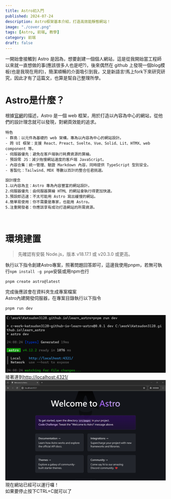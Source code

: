 ```yaml
---
title: Astro初入門
published: 2024-07-24
description: Astro框架基本介紹，打造高效能靜態網站！
image: "./cover.png"
tags: [Astro, 前端, 教學]
category: 前端
draft: false 
---
```


一開始會接觸到 Astro 是因為，想要創建一個個人網站，這是從我開始當工程師以來就一直想做的事(應該很多人也是吧?)，後來偶然在 github 上發現一個blog模板(也是我現在用的)，簡潔順暢的介面吸引到我，又是新語言!馬上fork下來研究研究，因此才有了這篇文，也算是幫自己整理所學。

# Astro是什麼？
根據[官網](https://docs.astro.build/zh-tw/concepts/why-astro/ "why-astro")的描述，Astro 是一個 web 框架，用於打造以內容為中心的網站，從他們的設計理念就可以發現，對網頁效能的追求。

```
特色
- 群島：以元件為基礎的 web 架構，專為以內容為中心的網站設計。
- 跨 UI 框架：支援 React、Preact、Svelte、Vue、Solid、Lit、HTMX、web component 等。
- 伺服器優先：避免在客戶端執行耗費資源的算繪。
- 預設零 JS：減少拖慢網站速度的客戶端 JavaScript。
- 內容合集：統一管理、驗證 Markdown 內容，同時提供 TypeScript 型別安全。
- 客製化：Tailwind、MDX 等數以百計的整合任君挑選。
```
```
設計理念
1.以內容為主：Astro 專為內容豐富的網站設計。
2.伺服器優先：由伺服器算繪 HTML 的網站會執行得更加快速。
3.預設即迅速：不太可能用 Astro 寫出緩慢的網站。
4.簡單易使用：你不需要是專家，也能用 Astro。
5.注重開發者：你應該享有成功打造網站的所需資源。
```
<br/>

# 環境建置
>先確認有安裝 Node.js，版本 v18.17.1 或 v20.3.0 或更高。

執行以下指令創建Astro專案，照著問題回答即可，這邊我使用pnpm，若無可執行`npm install -g pnpm`安裝或用npm也行
```
pnpm create astro@latest
```
完成後應該會在資料夾生成專案檔案   
Astro內建開發伺服器，在專案目錄執行以下指令
```
pnpm run dev
```
![run-dev](./run-dev.png)
接著連到<http://localhost:4321/>  
![site-work](./site-work.png)
現在網站已經可以運行囉！  
如果要停止按下CTRL+C就可以了
